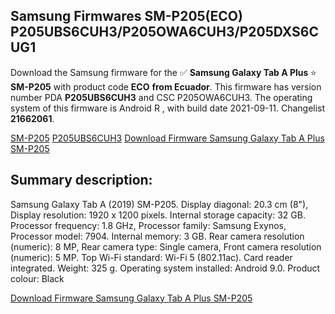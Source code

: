<h2>Samsung Firmwares SM-P205(ECO) P205UBS6CUH3/P205OWA6CUH3/P205DXS6CUG1</h2>
Download the Samsung firmware for the ✅ <strong>Samsung Galaxy Tab A Plus </strong> ⭐ <strong>SM-P205</strong> with product code <strong>ECO</strong> <strong> from Ecuador</strong>. This firmware has version number PDA <strong>P205UBS6CUH3</strong> and CSC P205OWA6CUH3. The operating system of this firmware is Android R , with build date 2021-09-11. Changelist <strong>21662061</strong>.


[SM-P205](https://samfirm.shop/samsung/model/SM-P205)
[P205UBS6CUH3](https://samfirm.shop/samsung/pda/P205UBS6CUH3)
[Download Firmware Samsung Galaxy Tab A Plus SM-P205](https://samfirm.shop/samsung/firmware/454932)
<h2>Summary description:</h2>
<p>Samsung Galaxy Tab A (2019) SM-P205. Display diagonal: 20.3 cm (8"), Display resolution: 1920 x 1200 pixels. Internal storage capacity: 32 GB. Processor frequency: 1.8 GHz, Processor family: Samsung Exynos, Processor model: 7904. Internal memory: 3 GB. Rear camera resolution (numeric): 8 MP, Rear camera type: Single camera, Front camera resolution (numeric): 5 MP. Top Wi-Fi standard: Wi-Fi 5 (802.11ac). Card reader integrated. Weight: 325 g. Operating system installed: Android 9.0. Product colour: Black</p>


[Download Firmware Samsung Galaxy Tab A Plus SM-P205](https://samfirm.shop/samsung/firmware/454932)

